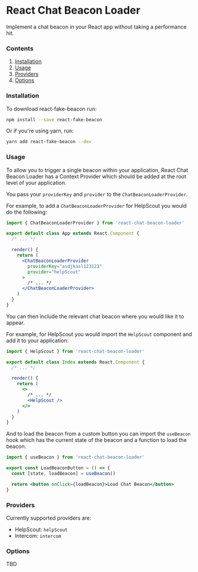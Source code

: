 # React Chat Beacon Loader

Implement a chat beacon in your React app without taking a performance hit.

### Contents

1. [Installation](#installation)
2. [Usage](#usage)
3. [Providers](#providers)
4. [Options](#options)

### Installation

To download react-fake-beacon run:

```bash
npm install --save react-fake-beacon
```

Or if you're using yarn, run:

```bash
yarn add react-fake-beacon --dev
```

### Usage

To allow you to trigger a single beacon within your application, React Chat
Beacon Loader has a Context Provider which should be added at the root level of
your application.

You pass your `providerKey` and `provider` to the `ChatBeaconLoaderProvider`.

For example, to add a `ChatBeaconLoaderProvider` for HelpScout you would do the
following:

```jsx
import { ChatBeaconLoaderProvider } from 'react-chat-beacon-loader'

export default class App extends React.Component {
  /* ... */

  render() {
    return (
      <ChatBeaconLoaderProvider
        providerKey="asdjkasl123123"
        provider="helpScout"
      >
        /* ... */
      </ChatBeaconLoaderProvider>
    )
  }
}
```

You can then include the relevant chat beacon where you would like it to appear.

For example, for HelpScout you would import the `HelpScout` component and add it
to your application:

```jsx
import { HelpScout } from 'react-chat-beacon-loader'

export default class Index extends React.Component {
  /* ... */

  render() {
    return (
      <>
        /* ... */
        <HelpScout />
      </>
    )
  }
}
```

And to load the beacon from a custom button you can import the `useBeacon`
hook which has the current state of the beacon and a function to load the
beacon.

```jsx
import { useBeacon } from 'react-chat-beacon-loader'

export const LoadBeaconButton = () => {
  const [state, loadBeacon] = useBeacon()

  return <button onClick={loadBeacon}>Load Chat Beacon</button>
}
```

### Providers

Currently supported providers are:

- HelpScout: `helpScout`
- Intercom: `intercom`

### Options

TBD
